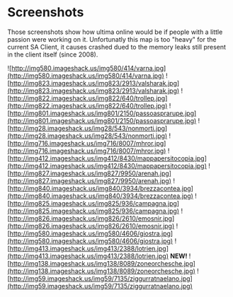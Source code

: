 # Screenshots #
Those screenshots show how ultima online would be if people with a little passion were  working on it.
Unfortunatly this map is too "heavy" for the current SA Client, it causes crashed dued to the memory leaks still present in the client itself (since 2008).

![http://img580.imageshack.us/img580/414/varna.jpg](http://img580.imageshack.us/img580/414/varna.jpg)
![http://img823.imageshack.us/img823/2913/valsharak.jpg](http://img823.imageshack.us/img823/2913/valsharak.jpg)
![http://img822.imageshack.us/img822/640/trollep.jpg](http://img822.imageshack.us/img822/640/trollep.jpg)
![http://img801.imageshack.us/img801/2150/passoasprarupe.jpg](http://img801.imageshack.us/img801/2150/passoasprarupe.jpg)
![http://img28.imageshack.us/img28/543/nonmorti.jpg](http://img28.imageshack.us/img28/543/nonmorti.jpg)
![http://img716.imageshack.us/img716/8007/mhror.jpg](http://img716.imageshack.us/img716/8007/mhror.jpg)
![http://img412.imageshack.us/img412/8430/mappapersitocopia.jpg](http://img412.imageshack.us/img412/8430/mappapersitocopia.jpg)
![http://img827.imageshack.us/img827/9950/arenah.jpg](http://img827.imageshack.us/img827/9950/arenah.jpg)
![http://img840.imageshack.us/img840/3934/brezzacontea.jpg](http://img840.imageshack.us/img840/3934/brezzacontea.jpg)
![http://img825.imageshack.us/img825/936/campagna.jpg](http://img825.imageshack.us/img825/936/campagna.jpg)
![http://img826.imageshack.us/img826/2610/emosnir.jpg](http://img826.imageshack.us/img826/2610/emosnir.jpg)
![http://img580.imageshack.us/img580/4606/giostra.jpg](http://img580.imageshack.us/img580/4606/giostra.jpg)
![http://img413.imageshack.us/img413/2388/lotrien.jpg](http://img413.imageshack.us/img413/2388/lotrien.jpg)
**NEW!**
![http://img138.imageshack.us/img138/8089/zoneorchesche.jpg](http://img138.imageshack.us/img138/8089/zoneorchesche.jpg)
![http://img59.imageshack.us/img59/7135/ziggurratnaelano.jpg](http://img59.imageshack.us/img59/7135/ziggurratnaelano.jpg)